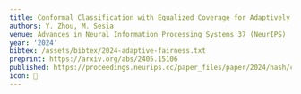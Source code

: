 ```yaml
---
title: Conformal Classification with Equalized Coverage for Adaptively Selected Groups
authors: Y. Zhou, M. Sesia
venue: Advances in Neural Information Processing Systems 37 (NeurIPS)
year: '2024'
bibtex: /assets/bibtex/2024-adaptive-fairness.txt
preprint: https://arxiv.org/abs/2405.15106
published: https://proceedings.neurips.cc/paper_files/paper/2024/hash/c4bf73386022473a652a18941e9ea6f8-Abstract-Conference.html
icon: 🎯
---
```

